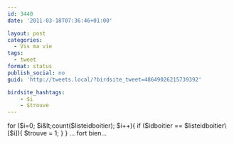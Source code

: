 ```yaml
---
id: 3440
date: '2011-03-18T07:36:46+01:00'

layout: post
categories:
  - Vis ma vie
tags:
  - tweet
format: status
publish_social: no
guid: 'http://tweets.local/?birdsite_tweet=48649026215739392'

birdsite_hashtags:
    - $i
    - $trouve
---
```


for ($i=0; $i&lt;count($listeidboitier); $i++){ if ($idboitier == $listeidboitier\[$i\]){ $trouve = 1; } } … fort bien…